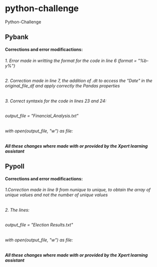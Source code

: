 # python-challenge
Python-Challenge
## Pybank
#### Corrections and error modificactions:
###### 1. Error made in writting the format for the code in line 6 (format = "%b-y%") 
###### 2. Correction made in line 7, the addition of .dt to access the "Date" in the original_file_df and apply correctly the Pandas properties
###### 3. Correct syntaxis for the code in lines 23 and 24: 
###### output_file = "Financial_Analysis.txt"
###### with open(output_file, "w") as file:
##### All these changes where made with or provided by the Xpert learning assistant

## Pypoll
#### Corrections and error modificactions:
###### 1.Correction made in line 9 from nunique to unique, to obtain the array of unique values and not the number of unique values
###### 2. The lines: 
###### output_file = "Election Results.txt"
###### with open(output_file, "w") as file:
##### All these changes where made with or provided by the Xpert learning assistant

